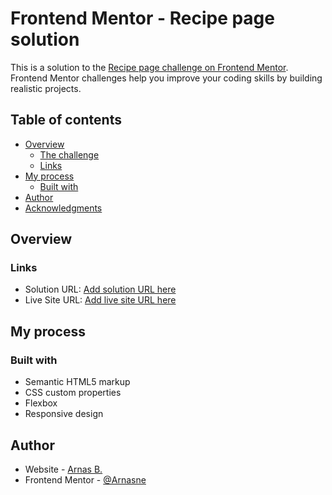 # Frontend Mentor - Recipe page solution

This is a solution to the [Recipe page challenge on Frontend Mentor](https://www.frontendmentor.io/challenges/recipe-page-KiTsR8QQKm). Frontend Mentor challenges help you improve your coding skills by building realistic projects.

## Table of contents

- [Overview](#overview)
  - [The challenge](#the-challenge)
  - [Links](#links)
- [My process](#my-process)
  - [Built with](#built-with)
- [Author](#author)
- [Acknowledgments](#acknowledgments)

## Overview

### Links

- Solution URL: [Add solution URL here](https://github.com/Arnasne/recipe-page)
- Live Site URL: [Add live site URL here](https://arnasne.github.io/recipe-page)

## My process

### Built with

- Semantic HTML5 markup
- CSS custom properties
- Flexbox
- Responsive design

## Author

- Website - [Arnas B.](https://arnasne.github.io/)
- Frontend Mentor - [@Arnasne](https://www.frontendmentor.io/profile/yourusername)
